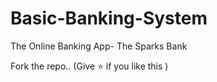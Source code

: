 # Basic-Banking-System
The Online Banking App- The Sparks Bank

Fork the repo.. (Give ⭐ if you like this )
